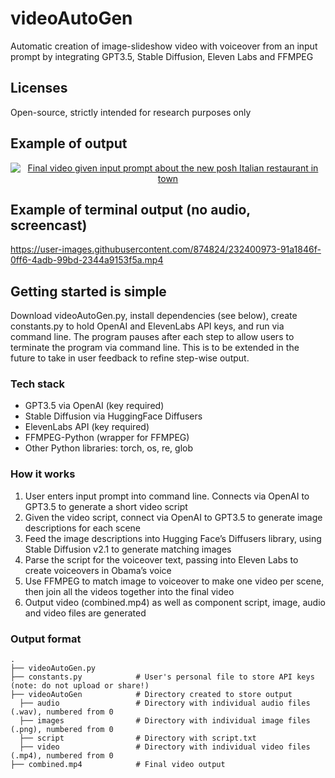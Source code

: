 # videoAutoGen
Automatic creation of image-slideshow video with voiceover from an input prompt by integrating GPT3.5, Stable Diffusion, Eleven Labs and FFMPEG

## Licenses
Open-source, strictly intended for research purposes only

## Example of output

<div align="center">
  <a href="https://www.youtube.com/shorts/Utf1hNoGO9w"><img src="https://img.youtube.com/vi/Utf1hNoGO9w/maxresdefault.jpg" alt="Final video given input prompt about the new posh Italian restaurant in town"></a>
</div>

## Example of terminal output (no audio, screencast)

https://user-images.githubusercontent.com/874824/232400973-91a1846f-0ff6-4adb-99bd-2344a9153f5a.mp4


## Getting started is simple
Download videoAutoGen.py, install dependencies (see below), create constants.py to hold OpenAI and ElevenLabs API keys, and run via command line.
The program pauses after each step to allow users to terminate the program via command line. This is to be extended in the future to take in user feedback to refine step-wise output.

### Tech stack
- GPT3.5 via OpenAI (key required)
- Stable Diffusion via HuggingFace Diffusers
- ElevenLabs API (key required)
- FFMPEG-Python (wrapper for FFMPEG)
- Other Python libraries: torch, os, re, glob

### How it works
1. User enters input prompt into command line. Connects via OpenAI to GPT3.5 to generate a short video script
2. Given the video script, connect via OpenAI to GPT3.5 to generate image descriptions for each scene
3. Feed the image descriptions into Hugging Face’s Diffusers library, using Stable Diffusion v2.1 to generate matching images
4. Parse the script for the voiceover text, passing into Eleven Labs to create voiceovers in Obama’s voice
5. Use FFMPEG to match image to voiceover to make one video per scene, then join all the videos together into the final video
6. Output video (combined.mp4) as well as component script, image, audio and video files are generated

### Output format
    .
    ├── videoAutoGen.py            
    ├── constants.py            # User's personal file to store API keys (note: do not upload or share!)  
    ├── videoAutoGen            # Directory created to store output
      ├── audio                 # Directory with individual audio files (.wav), numbered from 0
      ├── images                # Directory with individual image files (.png), numbered from 0
      ├── script                # Directory with script.txt
      ├── video                 # Directory with individual video files (.mp4), numbered from 0
    ├── combined.mp4            # Final video output
